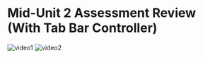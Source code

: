 # Mid-Unit 2 Assessment Review (With Tab Bar Controller)

![video1](videoOne.gif)
![video2](videoTwo.gif)
